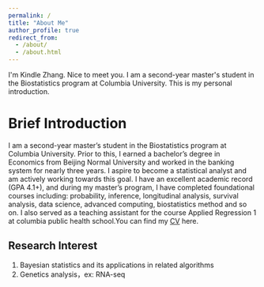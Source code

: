 ```yaml
---
permalink: /
title: "About Me"
author_profile: true
redirect_from: 
  - /about/
  - /about.html
---
```


I'm Kindle Zhang. Nice to meet you. I am a second-year master's student in the Biostatistics program at Columbia University. This is my personal introduction.

Brief Introduction
======

I am a second-year master’s student in the Biostatistics program at Columbia University. Prior to this, I earned a bachelor’s degree in Economics from Beijing Normal University and worked in the banking system for nearly three years. I aspire to become a statistical analyst and am actively working towards this goal. I have an excellent academic record (GPA 4.1+), and during my master’s program, I have completed foundational courses including: probability, inference, longitudinal analysis, survival analysis, data science, advanced computing, biostatistics method and so on. I also served as a teaching assistant for the course Applied Regression 1 at columbia public health school.You can find my [CV]() here.

Research Interest
------

1. Bayesian statistics and its applications in related algorithms
2. Genetics analysis，ex: RNA-seq



